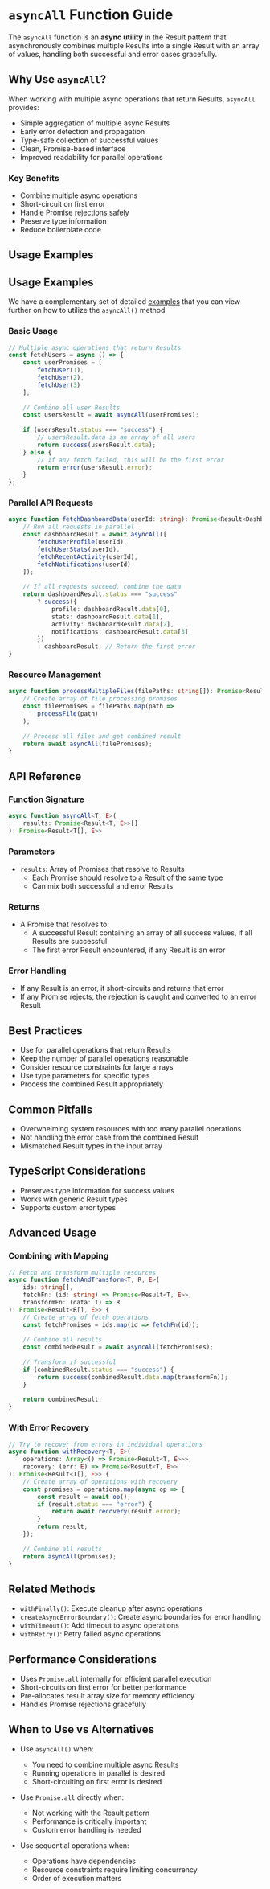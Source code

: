 # `asyncAll` Function Guide

The `asyncAll` function is an **async utility** in the Result pattern that asynchronously combines multiple Results into a single Result with an array of values, handling both successful and error cases gracefully.

## Why Use `asyncAll`?

When working with multiple async operations that return Results, `asyncAll` provides:
- Simple aggregation of multiple async Results
- Early error detection and propagation
- Type-safe collection of successful values
- Clean, Promise-based interface
- Improved readability for parallel operations

### Key Benefits
- Combine multiple async operations
- Short-circuit on first error
- Handle Promise rejections safely
- Preserve type information
- Reduce boilerplate code

## Usage Examples

## Usage Examples

We have a complementary set of detailed [examples](../../examples/async/asyncAll.ts) that you can view further on how to utilize the `asyncAll()` method


### Basic Usage

```typescript
// Multiple async operations that return Results
const fetchUsers = async () => {
    const userPromises = [
        fetchUser(1),
        fetchUser(2),
        fetchUser(3)
    ];
    
    // Combine all user Results
    const usersResult = await asyncAll(userPromises);
    
    if (usersResult.status === "success") {
        // usersResult.data is an array of all users
        return success(usersResult.data);
    } else {
        // If any fetch failed, this will be the first error
        return error(usersResult.error);
    }
};
```

### Parallel API Requests

```typescript
async function fetchDashboardData(userId: string): Promise<Result<Dashboard, Error>> {
    // Run all requests in parallel
    const dashboardResult = await asyncAll([
        fetchUserProfile(userId),
        fetchUserStats(userId),
        fetchRecentActivity(userId),
        fetchNotifications(userId)
    ]);
    
    // If all requests succeed, combine the data
    return dashboardResult.status === "success"
        ? success({
            profile: dashboardResult.data[0],
            stats: dashboardResult.data[1],
            activity: dashboardResult.data[2],
            notifications: dashboardResult.data[3]
        })
        : dashboardResult; // Return the first error
}
```

### Resource Management

```typescript
async function processMultipleFiles(filePaths: string[]): Promise<Result<ProcessedData[], Error>> {
    // Create array of file processing promises
    const filePromises = filePaths.map(path => 
        processFile(path)
    );
    
    // Process all files and get combined result
    return await asyncAll(filePromises);
}
```

## API Reference

### Function Signature
```typescript
async function asyncAll<T, E>(
    results: Promise<Result<T, E>>[]
): Promise<Result<T[], E>>
```

### Parameters
- `results`: Array of Promises that resolve to Results
  - Each Promise should resolve to a Result of the same type
  - Can mix both successful and error Results

### Returns
- A Promise that resolves to:
  - A successful Result containing an array of all success values, if all Results are successful
  - The first error Result encountered, if any Result is an error

### Error Handling
- If any Result is an error, it short-circuits and returns that error
- If any Promise rejects, the rejection is caught and converted to an error Result

## Best Practices
- Use for parallel operations that return Results
- Keep the number of parallel operations reasonable
- Consider resource constraints for large arrays
- Use type parameters for specific types
- Process the combined Result appropriately

## Common Pitfalls
- Overwhelming system resources with too many parallel operations
- Not handling the error case from the combined Result
- Mismatched Result types in the input array

## TypeScript Considerations
- Preserves type information for success values
- Works with generic Result types
- Supports custom error types

## Advanced Usage

### Combining with Mapping

```typescript
// Fetch and transform multiple resources
async function fetchAndTransform<T, R, E>(
    ids: string[],
    fetchFn: (id: string) => Promise<Result<T, E>>,
    transformFn: (data: T) => R
): Promise<Result<R[], E>> {
    // Create array of fetch operations
    const fetchPromises = ids.map(id => fetchFn(id));
    
    // Combine all results
    const combinedResult = await asyncAll(fetchPromises);
    
    // Transform if successful
    if (combinedResult.status === "success") {
        return success(combinedResult.data.map(transformFn));
    }
    
    return combinedResult;
}
```

### With Error Recovery

```typescript
// Try to recover from errors in individual operations
async function withRecovery<T, E>(
    operations: Array<() => Promise<Result<T, E>>>,
    recovery: (err: E) => Promise<Result<T, E>>
): Promise<Result<T[], E>> {
    // Create array of operations with recovery
    const promises = operations.map(async op => {
        const result = await op();
        if (result.status === "error") {
            return await recovery(result.error);
        }
        return result;
    });
    
    // Combine all results
    return asyncAll(promises);
}
```

## Related Methods
- `withFinally()`: Execute cleanup after async operations
- `createAsyncErrorBoundary()`: Create async boundaries for error handling
- `withTimeout()`: Add timeout to async operations
- `withRetry()`: Retry failed async operations

## Performance Considerations
- Uses `Promise.all` internally for efficient parallel execution
- Short-circuits on first error for better performance
- Pre-allocates result array size for memory efficiency
- Handles Promise rejections gracefully

## When to Use vs Alternatives

- Use `asyncAll()` when:
  - You need to combine multiple async Results
  - Running operations in parallel is desired
  - Short-circuiting on first error is desired

- Use `Promise.all` directly when:
  - Not working with the Result pattern
  - Performance is critically important
  - Custom error handling is needed

- Use sequential operations when:
  - Operations have dependencies
  - Resource constraints require limiting concurrency
  - Order of execution matters